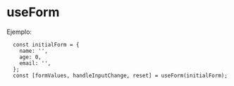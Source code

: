 # useForm

Ejemplo:
```
  const initialForm = {
    name: '',
    age: 0,
    email: '',
  };
  const [formValues, handleInputChange, reset] = useForm(initialForm);
```